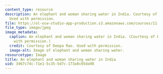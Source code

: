 ```yaml
---
content_type: resource
description: An elephant and woman sharing water in India. Courtesy of Deepa Rao.
  Used with permission.
file: https://ol-ocw-studio-app-production.s3.amazonaws.com/courses/11-s196-global-freshwater-crisis-spring-2011/3467c74c71e15c355d7c173a8c05da98_11-s196s11-th.jpg
file_type: image/jpeg
image_metadata:
  caption: An elephant and woman sharing water in India. (Courtesy of Deepa Rao. Used
    with permission.)
  credit: Courtesy of Deepa Rao. Used with permission.
  image-alt: Image of elephant and woman sharing water.
resourcetype: Image
title: An elephant and woman sharing water in India
uid: 3467c74c-71e1-5c35-5d7c-173a8c05da98
---
```

